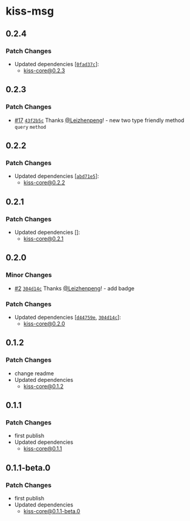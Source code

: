 # kiss-msg

## 0.2.4

### Patch Changes

-   Updated dependencies [[`0fad37c`](https://github.com/Leizhenpeng/design-toolkit-cn/commit/0fad37c49dfc76031126464b1d32a0cd62882eeb)]:
    -   kiss-core@0.2.3

## 0.2.3

### Patch Changes

-   [#17](https://github.com/Leizhenpeng/design-toolkit-cn/pull/17) [`43f2b5c`](https://github.com/Leizhenpeng/design-toolkit-cn/commit/43f2b5c9c6eaba128d079e9432cd296739a00210) Thanks [@Leizhenpeng](https://github.com/Leizhenpeng)! - new two type friendly method `query` `method`

## 0.2.2

### Patch Changes

-   Updated dependencies [[`abd71e5`](https://github.com/Leizhenpeng/design-toolkit-cn/commit/abd71e5d39a2685d67f540ada5a86ebc25a6db4a)]:
    -   kiss-core@0.2.2

## 0.2.1

### Patch Changes

-   Updated dependencies []:
    -   kiss-core@0.2.1

## 0.2.0

### Minor Changes

-   [#2](https://github.com/Leizhenpeng/design-toolkit-cn/pull/2) [`304d14c`](https://github.com/Leizhenpeng/design-toolkit-cn/commit/304d14c8eb09fc94607b51e904624922b155571d) Thanks [@Leizhenpeng](https://github.com/Leizhenpeng)! - add badge

### Patch Changes

-   Updated dependencies [[`d44759e`](https://github.com/Leizhenpeng/design-toolkit-cn/commit/d44759e386cdda424e0154f9deb62dec557d5a21), [`304d14c`](https://github.com/Leizhenpeng/design-toolkit-cn/commit/304d14c8eb09fc94607b51e904624922b155571d)]:
    -   kiss-core@0.2.0

## 0.1.2

### Patch Changes

-   change readme
-   Updated dependencies
    -   kiss-core@0.1.2

## 0.1.1

### Patch Changes

-   first publish
-   Updated dependencies
    -   kiss-core@0.1.1

## 0.1.1-beta.0

### Patch Changes

-   first publish
-   Updated dependencies
    -   kiss-core@0.1.1-beta.0
